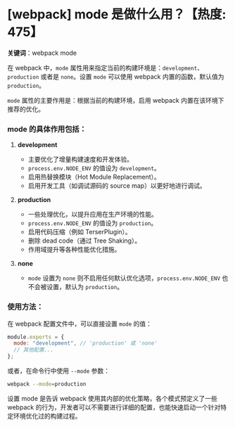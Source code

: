# [webpack] mode 是做什么用？【热度: 475】

**关键词**：webpack mode

在 webpack 中，`mode` 属性用来指定当前的构建环境是：`development`、`production` 或者是 `none`。设置 `mode` 可以使用 webpack 内置的函数，默认值为 `production`。

`mode` 属性的主要作用是：根据当前的构建环境，启用 webpack 内置在该环境下推荐的优化。

### mode 的具体作用包括：

1. **development**

   - 主要优化了增量构建速度和开发体验。
   - `process.env.NODE_ENV` 的值设为 `development`。
   - 启用热替换模块（Hot Module Replacement）。
   - 启用开发工具（如调试源码的 source map）以更好地进行调试。

2. **production**

   - 一些处理优化，以提升应用在生产环境的性能。
   - `process.env.NODE_ENV` 的值设为 `production`。
   - 启用代码压缩（例如 TerserPlugin）。
   - 删除 dead code（通过 Tree Shaking）。
   - 作用域提升等各种性能优化措施。

3. **none**
   - `mode` 设置为 `none` 则不启用任何默认优化选项，`process.env.NODE_ENV` 也不会被设置，默认为 `production`。

### 使用方法：

在 webpack 配置文件中，可以直接设置 `mode` 的值：

```javascript
module.exports = {
  mode: "development", // 'production' 或 'none'
  // 其他配置...
};
```

或者，在命令行中使用 `--mode` 参数：

```bash
webpack --mode=production
```

设置 mode 是告诉 webpack 使用其内部的优化策略，各个模式预定义了一些 webpack 的行为，开发者可以不需要进行详细的配置，也能快速启动一个针对特定环境优化过的构建过程。
